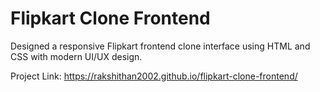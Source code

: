# Flipkart Clone Frontend

 Designed a responsive Flipkart frontend clone interface using HTML and CSS with modern UI/UX design.

 Project Link: https://rakshithan2002.github.io/flipkart-clone-frontend/
